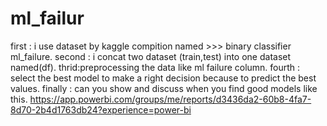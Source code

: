 # ml_failur
first : i use dataset by kaggle compition named >>> binary classifier ml_failure.
second : i concat two dataset (train,test) into one dataset named(df).
thrid:preprocessing the data like ml failure column.
fourth : select the best model to make a right decision because to predict the best values.
finally : can you show and discuss when you find good models like this.
https://app.powerbi.com/groups/me/reports/d3436da2-60b8-4fa7-8d70-2b4d1763db24?experience=power-bi
